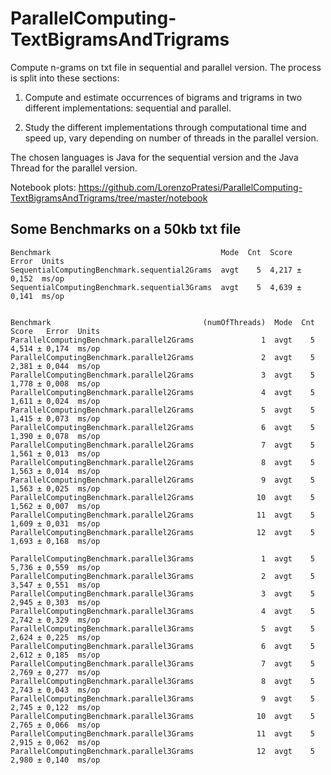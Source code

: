 # ParallelComputing-TextBigramsAndTrigrams
Compute n-grams on txt file in sequential and parallel version. The process is split into these sections:


1. Compute and estimate occurrences of bigrams and trigrams in two different implementations: sequential and parallel. 

2. Study the different implementations through computational time and speed up, vary depending on number of threads in the parallel version. 

The chosen languages is Java for the sequential version and the Java Thread for the parallel version.

Notebook plots: https://github.com/LorenzoPratesi/ParallelComputing-TextBigramsAndTrigrams/tree/master/notebook

## Some Benchmarks on a 50kb txt file

``` 
Benchmark                                      Mode  Cnt  Score   Error  Units
SequentialComputingBenchmark.sequential2Grams  avgt    5  4,217 ± 0,152  ms/op
SequentialComputingBenchmark.sequential3Grams  avgt    5  4,639 ± 0,141  ms/op


Benchmark                                  (numOfThreads)  Mode  Cnt  Score   Error  Units
ParallelComputingBenchmark.parallel2Grams               1  avgt    5  4,514 ± 0,174  ms/op
ParallelComputingBenchmark.parallel2Grams               2  avgt    5  2,381 ± 0,044  ms/op
ParallelComputingBenchmark.parallel2Grams               3  avgt    5  1,778 ± 0,008  ms/op
ParallelComputingBenchmark.parallel2Grams               4  avgt    5  1,611 ± 0,024  ms/op
ParallelComputingBenchmark.parallel2Grams               5  avgt    5  1,415 ± 0,073  ms/op
ParallelComputingBenchmark.parallel2Grams               6  avgt    5  1,390 ± 0,078  ms/op
ParallelComputingBenchmark.parallel2Grams               7  avgt    5  1,561 ± 0,013  ms/op
ParallelComputingBenchmark.parallel2Grams               8  avgt    5  1,563 ± 0,014  ms/op
ParallelComputingBenchmark.parallel2Grams               9  avgt    5  1,563 ± 0,025  ms/op
ParallelComputingBenchmark.parallel2Grams              10  avgt    5  1,562 ± 0,007  ms/op
ParallelComputingBenchmark.parallel2Grams              11  avgt    5  1,609 ± 0,031  ms/op
ParallelComputingBenchmark.parallel2Grams              12  avgt    5  1,693 ± 0,168  ms/op

ParallelComputingBenchmark.parallel3Grams               1  avgt    5  5,736 ± 0,559  ms/op
ParallelComputingBenchmark.parallel3Grams               2  avgt    5  3,547 ± 0,551  ms/op
ParallelComputingBenchmark.parallel3Grams               3  avgt    5  2,945 ± 0,303  ms/op
ParallelComputingBenchmark.parallel3Grams               4  avgt    5  2,742 ± 0,329  ms/op
ParallelComputingBenchmark.parallel3Grams               5  avgt    5  2,624 ± 0,225  ms/op
ParallelComputingBenchmark.parallel3Grams               6  avgt    5  2,612 ± 0,185  ms/op
ParallelComputingBenchmark.parallel3Grams               7  avgt    5  2,769 ± 0,277  ms/op
ParallelComputingBenchmark.parallel3Grams               8  avgt    5  2,743 ± 0,043  ms/op
ParallelComputingBenchmark.parallel3Grams               9  avgt    5  2,745 ± 0,122  ms/op
ParallelComputingBenchmark.parallel3Grams              10  avgt    5  2,765 ± 0,066  ms/op
ParallelComputingBenchmark.parallel3Grams              11  avgt    5  2,915 ± 0,062  ms/op
ParallelComputingBenchmark.parallel3Grams              12  avgt    5  2,980 ± 0,140  ms/op
```
